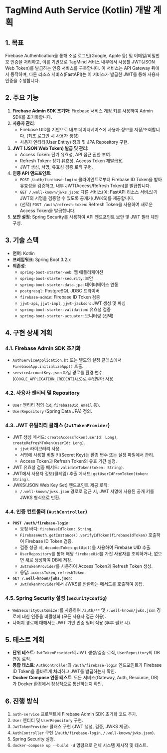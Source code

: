 # TagMind Auth Service (Kotlin) 개발 계획

## 1. 목표
Firebase Authentication을 통해 소셜 로그인(Google, Apple 등) 및 이메일/비밀번호 인증을 처리하고, 이를 기반으로 TagMind 서비스 내부에서 사용할 JWT(JSON Web Token)를 발급하는 인증 서비스를 구축합니다. 이 서비스는 API Gateway 뒤에서 동작하며, 다른 리소스 서비스(FastAPI)는 이 서비스가 발급한 JWT를 통해 사용자 인증을 수행합니다.

## 2. 주요 기능
1.  **Firebase Admin SDK 초기화**: Firebase 서비스 계정 키를 사용하여 Admin SDK를 초기화합니다.
2.  **사용자 관리**:
    *   Firebase UID를 기반으로 내부 데이터베이스에 사용자 정보를 저장/조회합니다. (최초 로그인 시 사용자 생성)
    *   사용자 엔티티(User Entity) 정의 및 JPA Repository 구현.
3.  **JWT (JSON Web Token) 발급 및 관리**:
    *   Access Token: 단기 유효성, API 접근 권한 부여.
    *   Refresh Token: 장기 유효성, Access Token 재발급용.
    *   JWT 생성, 서명, 유효성 검증 로직 구현.
4.  **인증 API 엔드포인트**:
    *   `POST /auth/firebase-login`: 클라이언트로부터 Firebase ID Token을 받아 유효성을 검증하고, 내부 JWT(Access/Refresh Token)를 발급합니다.
    *   `GET /.well-known/jwks.json`: 다른 서비스(예: FastAPI 리소스 서비스)가 JWT의 서명을 검증할 수 있도록 공개키(JWKS)를 제공합니다.
    *   (선택) `POST /auth/refresh-token`: Refresh Token을 사용하여 새로운 Access Token을 발급합니다.
5.  **보안 설정**: Spring Security를 사용하여 API 엔드포인트 보안 및 JWT 필터 체인 구성.

## 3. 기술 스택
*   **언어**: Kotlin
*   **프레임워크**: Spring Boot 3.2.x
*   **의존성**:
    *   `spring-boot-starter-web`: 웹 애플리케이션
    *   `spring-boot-starter-security`: 보안
    *   `spring-boot-starter-data-jpa`: 데이터베이스 연동
    *   `postgresql`: PostgreSQL JDBC 드라이버
    *   `firebase-admin`: Firebase ID Token 검증
    *   `jjwt-api`, `jjwt-impl`, `jjwt-jackson`: JWT 생성 및 파싱
    *   `spring-boot-starter-validation`: 유효성 검증
    *   `spring-boot-starter-actuator`: 모니터링 (선택)

## 4. 구현 상세 계획

### 4.1. Firebase Admin SDK 초기화
*   `AuthServiceApplication.kt` 또는 별도의 설정 클래스에서 `FirebaseApp.initializeApp()` 호출.
*   `serviceAccountKey.json` 파일 경로를 환경 변수(`GOOGLE_APPLICATION_CREDENTIALS`)로 주입받아 사용.

### 4.2. 사용자 엔티티 및 Repository
*   `User` 엔티티 정의 (`id`, `firebaseUid`, `email` 등).
*   `UserRepository` (Spring Data JPA) 정의.

### 4.3. JWT 유틸리티 클래스 (`JwtTokenProvider`)
*   JWT 생성 메서드: `createAccessToken(userId: Long)`, `createRefreshToken(userId: Long)`.
    *   `jjwt` 라이브러리 사용.
    *   서명에 사용할 비밀 키(Secret Key)는 환경 변수 또는 설정 파일에서 관리.
    *   Access Token과 Refresh Token의 유효 기간 설정.
*   JWT 유효성 검증 메서드: `validateToken(token: String)`.
*   JWT에서 사용자 정보(클레임) 추출 메서드: `getUserIdFromToken(token: String)`.
*   JWKS(JSON Web Key Set) 엔드포인트 제공 로직:
    *   `/.well-known/jwks.json` 경로로 접근 시, JWT 서명에 사용된 공개 키를 JWKS 형식으로 반환.

### 4.4. 인증 컨트롤러 (`AuthController`)
*   **`POST /auth/firebase-login`**:
    *   요청 바디: `firebaseIdToken: String`.
    *   `FirebaseAuth.getInstance().verifyIdToken(firebaseIdToken)` 호출하여 Firebase ID Token 검증.
    *   검증 성공 시, `decodedToken.getUid()`를 사용하여 Firebase UID 추출.
    *   `UserRepository`를 통해 해당 `firebaseUid`를 가진 사용자를 조회하거나, 없으면 새로 생성하여 DB에 저장.
    *   `JwtTokenProvider`를 사용하여 Access Token과 Refresh Token 생성.
    *   응답: `accessToken`, `refreshToken`.
*   **`GET /.well-known/jwks.json`**:
    *   `JwtTokenProvider`에서 JWKS를 반환하는 메서드를 호출하여 응답.

### 4.5. Spring Security 설정 (`SecurityConfig`)
*   `WebSecurityCustomizer`를 사용하여 `/auth/**` 및 `/.well-known/jwks.json` 경로에 대한 인증을 비활성화 (모든 사용자 접근 허용).
*   나머지 경로에 대해서는 JWT 기반 인증 필터 적용 (추후 필요 시).

## 5. 테스트 계획
*   **단위 테스트**: `JwtTokenProvider`의 JWT 생성/검증 로직, `UserRepository`의 DB 연동 로직.
*   **통합 테스트**: `AuthController`의 `/auth/firebase-login` 엔드포인트가 Firebase ID Token을 올바르게 처리하고 JWT를 발급하는지 확인.
*   **Docker Compose 연동 테스트**: 모든 서비스(Gateway, Auth, Resource, DB)가 Docker 환경에서 정상적으로 통신하는지 확인.

## 6. 진행 방식
1.  `auth-service` 프로젝트에 Firebase Admin SDK 초기화 코드 추가.
2.  `User` 엔티티 및 `UserRepository` 구현.
3.  `JwtTokenProvider` 클래스 구현 (JWT 생성, 검증, JWKS 제공).
4.  `AuthController` 구현 (`/auth/firebase-login`, `/.well-known/jwks.json`).
5.  Spring Security 설정.
6.  `docker-compose up --build -d` 명령으로 전체 시스템 재시작 및 테스트.
